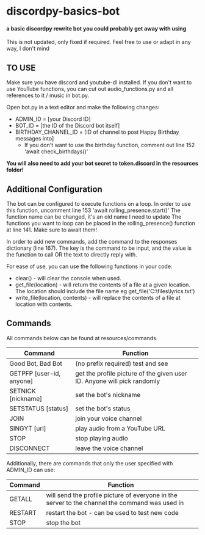 # discordpy-basics-bot
#### a basic discordpy rewrite bot you could probably get away with using

This is not updated, only fixed if required.
Feel free to use or adapt in any way, I don't mind


## TO USE
Make sure you have discord and youtube-dl installed. If you don't want to use YouTube functions, you can cut out audio_functions.py and all references to it / music in bot.py.

Open bot.py in a text editor and make the following changes:
* ADMIN_ID = [your Discord ID]
* BOT_ID = [the ID of the Discord bot itself]
* BIRTHDAY_CHANNEL_ID = [ID of channel to post Happy Birthday messages into]
  * If you don't want to use the birthday function, comment out line 152 'await check_birthdays()'

**You will also need to add your bot secret to token.discord in the resources folder!**


## Additional Configuration
The bot can be configured to execute functions on a loop. In order to use this function, uncomment line 153 'await rolling_presence.start()'
The function name can be changed, it's an old name I need to update
The functions you want to loop can be placed in the rolling_presence() function at line 141.
Make sure to await them!

In order to add new commands, add the command to the responses dictionary (line 167).
The key is the command to be input, and the value is the function to call OR the text to directly reply with.

For ease of use, you can use the following functions in your code:
* clear() - will clear the console when used.
* get_file(location) - will return the contents of a file at a given location. The location should include the file name
  eg get_file('C:\files\lyrics.txt')
* write_file(location, contents) - will replace the contents of a file at location with contents.


## Commands
All commands below can be found at resources/commands.

Command | Function
------- | --------
Good Bot, Bad Bot | (no prefix required) test and see
GETPFP [user-id, anyone] | get the profile picture of the given user ID. Anyone will pick randomly
SETNICK [nickname] | set the bot's nickname
SETSTATUS [status] | set the bot's status
JOIN | join your voice channel
SINGYT [url] | play audio from a YouTube URL
STOP | stop playing audio
DISCONNECT | leave the voice channel

Additionally, there are commands that only the user specified with ADMIN_ID can use:

Command | Function
------- | --------
GETALL | will send the profile picture of everyone in the server to the channel the command was used in
RESTART | restart the bot - can be used to test new code
STOP | stop the bot
